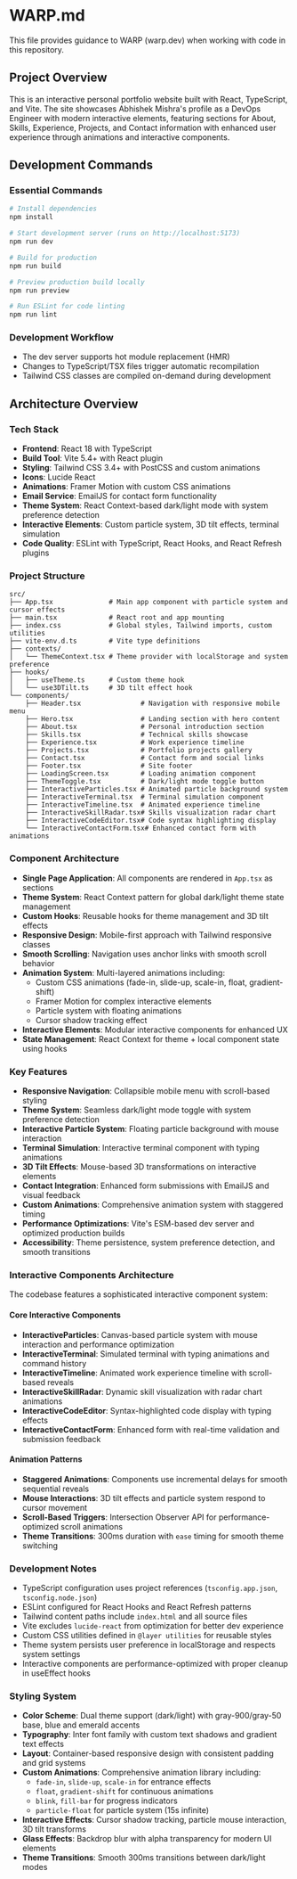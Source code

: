 # WARP.md

This file provides guidance to WARP (warp.dev) when working with code in this repository.

## Project Overview

This is an interactive personal portfolio website built with React, TypeScript, and Vite. The site showcases Abhishek Mishra's profile as a DevOps Engineer with modern interactive elements, featuring sections for About, Skills, Experience, Projects, and Contact information with enhanced user experience through animations and interactive components.

## Development Commands

### Essential Commands
```bash
# Install dependencies
npm install

# Start development server (runs on http://localhost:5173)
npm run dev

# Build for production
npm run build

# Preview production build locally
npm run preview

# Run ESLint for code linting
npm run lint
```

### Development Workflow
- The dev server supports hot module replacement (HMR)
- Changes to TypeScript/TSX files trigger automatic recompilation
- Tailwind CSS classes are compiled on-demand during development

## Architecture Overview

### Tech Stack
- **Frontend**: React 18 with TypeScript
- **Build Tool**: Vite 5.4+ with React plugin
- **Styling**: Tailwind CSS 3.4+ with PostCSS and custom animations
- **Icons**: Lucide React
- **Animations**: Framer Motion with custom CSS animations
- **Email Service**: EmailJS for contact form functionality
- **Theme System**: React Context-based dark/light mode with system preference detection
- **Interactive Elements**: Custom particle system, 3D tilt effects, terminal simulation
- **Code Quality**: ESLint with TypeScript, React Hooks, and React Refresh plugins

### Project Structure
```
src/
├── App.tsx              # Main app component with particle system and cursor effects
├── main.tsx             # React root and app mounting
├── index.css            # Global styles, Tailwind imports, custom utilities
├── vite-env.d.ts        # Vite type definitions
├── contexts/
│   └── ThemeContext.tsx # Theme provider with localStorage and system preference
├── hooks/
│   ├── useTheme.ts      # Custom theme hook
│   └── use3DTilt.ts     # 3D tilt effect hook
└── components/
    ├── Header.tsx               # Navigation with responsive mobile menu
    ├── Hero.tsx                 # Landing section with hero content
    ├── About.tsx                # Personal introduction section
    ├── Skills.tsx               # Technical skills showcase
    ├── Experience.tsx           # Work experience timeline
    ├── Projects.tsx             # Portfolio projects gallery
    ├── Contact.tsx              # Contact form and social links
    ├── Footer.tsx               # Site footer
    ├── LoadingScreen.tsx        # Loading animation component
    ├── ThemeToggle.tsx          # Dark/light mode toggle button
    ├── InteractiveParticles.tsx # Animated particle background system
    ├── InteractiveTerminal.tsx  # Terminal simulation component
    ├── InteractiveTimeline.tsx  # Animated experience timeline
    ├── InteractiveSkillRadar.tsx# Skills visualization radar chart
    ├── InteractiveCodeEditor.tsx# Code syntax highlighting display
    └── InteractiveContactForm.tsx# Enhanced contact form with animations
```

### Component Architecture
- **Single Page Application**: All components are rendered in `App.tsx` as sections
- **Theme System**: React Context pattern for global dark/light theme state management
- **Custom Hooks**: Reusable hooks for theme management and 3D tilt effects
- **Responsive Design**: Mobile-first approach with Tailwind responsive classes
- **Smooth Scrolling**: Navigation uses anchor links with smooth scroll behavior
- **Animation System**: Multi-layered animations including:
  - Custom CSS animations (fade-in, slide-up, scale-in, float, gradient-shift)
  - Framer Motion for complex interactive elements
  - Particle system with floating animations
  - Cursor shadow tracking effect
- **Interactive Elements**: Modular interactive components for enhanced UX
- **State Management**: React Context for theme + local component state using hooks

### Key Features
- **Responsive Navigation**: Collapsible mobile menu with scroll-based styling
- **Theme System**: Seamless dark/light mode toggle with system preference detection
- **Interactive Particle System**: Floating particle background with mouse interaction
- **Terminal Simulation**: Interactive terminal component with typing animations
- **3D Tilt Effects**: Mouse-based 3D transformations on interactive elements
- **Contact Integration**: Enhanced form submissions with EmailJS and visual feedback
- **Custom Animations**: Comprehensive animation system with staggered timing
- **Performance Optimizations**: Vite's ESM-based dev server and optimized production builds
- **Accessibility**: Theme persistence, system preference detection, and smooth transitions

### Interactive Components Architecture

The codebase features a sophisticated interactive component system:

#### Core Interactive Components
- **InteractiveParticles**: Canvas-based particle system with mouse interaction and performance optimization
- **InteractiveTerminal**: Simulated terminal with typing animations and command history
- **InteractiveTimeline**: Animated work experience timeline with scroll-based reveals
- **InteractiveSkillRadar**: Dynamic skill visualization with radar chart animations
- **InteractiveCodeEditor**: Syntax-highlighted code display with typing effects
- **InteractiveContactForm**: Enhanced form with real-time validation and submission feedback

#### Animation Patterns
- **Staggered Animations**: Components use incremental delays for smooth sequential reveals
- **Mouse Interactions**: 3D tilt effects and particle system respond to cursor movement
- **Scroll-Based Triggers**: Intersection Observer API for performance-optimized scroll animations
- **Theme Transitions**: 300ms duration with `ease` timing for smooth theme switching

### Development Notes
- TypeScript configuration uses project references (`tsconfig.app.json`, `tsconfig.node.json`)
- ESLint configured for React Hooks and React Refresh patterns
- Tailwind content paths include `index.html` and all source files
- Vite excludes `lucide-react` from optimization for better dev experience
- Custom CSS utilities defined in `@layer utilities` for reusable styles
- Theme system persists user preference in localStorage and respects system settings
- Interactive components are performance-optimized with proper cleanup in useEffect hooks

### Styling System
- **Color Scheme**: Dual theme support (dark/light) with gray-900/gray-50 base, blue and emerald accents
- **Typography**: Inter font family with custom text shadows and gradient text effects
- **Layout**: Container-based responsive design with consistent padding and grid systems
- **Custom Animations**: Comprehensive animation library including:
  - `fade-in`, `slide-up`, `scale-in` for entrance effects
  - `float`, `gradient-shift` for continuous animations
  - `blink`, `fill-bar` for progress indicators
  - `particle-float` for particle system (15s infinite)
- **Interactive Effects**: Cursor shadow tracking, particle mouse interaction, 3D tilt transforms
- **Glass Effects**: Backdrop blur with alpha transparency for modern UI elements
- **Theme Transitions**: Smooth 300ms transitions between dark/light modes
